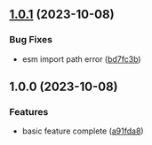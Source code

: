 ## [1.0.1](https://github.com/kainstar/vite-plugin-i18next-loader/compare/v1.0.0...v1.0.1) (2023-10-08)


### Bug Fixes

* esm import path error ([bd7fc3b](https://github.com/kainstar/vite-plugin-i18next-loader/commit/bd7fc3b3aa93f6a9a2d2a575c4f129dacf87acf5))

## 1.0.0 (2023-10-08)


### Features

* basic feature complete ([a91fda8](https://github.com/kainstar/vite-plugin-i18next-loader/commit/a91fda8e3ac802b012661a47b25e6e35646bc327))
